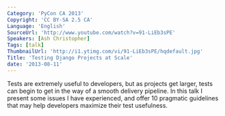 ```yaml
---
Category: 'PyCon CA 2013'
Copyright: 'CC BY-SA 2.5 CA'
Language: 'English'
SourceUrl: 'http://www.youtube.com/watch?v=91-LiEb3sPE'
Speakers: [Ash Christopher]
Tags: [talk]
ThumbnailUrl: 'http://i1.ytimg.com/vi/91-LiEb3sPE/hqdefault.jpg'
Title: 'Testing Django Projects at Scale'
date: '2013-08-11'
---
```

Tests are extremely useful to developers, but as projects get larger, tests can begin to get in the way of a smooth delivery pipeline. In this talk I present some issues I have experienced, and offer 10 pragmatic guidelines that may help developers maximize their test usefulness.